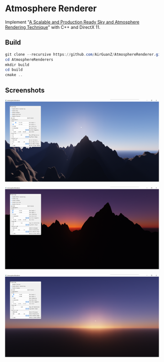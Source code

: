 # Atmosphere Renderer

Implement "[A Scalable and Production Ready Sky and Atmosphere Rendering Technique](https://sebh.github.io/publications/egsr2020.pdf)" with C++ and DirectX 11.

## Build

```powershell
git clone --recursive https://github.com/AirGuanZ/AtmosphereRenderer.git
cd AtmosphereRenderers
mkdir build
cd build
cmake ..
```

## Screenshots

![](./gallery/00.png)

![](./gallery/01.png)

![](./gallery/02.png)


